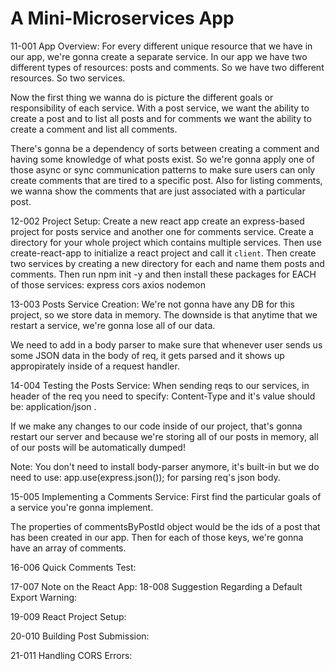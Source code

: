# A Mini-Microservices App

11-001 App Overview:
For every different unique resource that we have in our app, we're gonna create a separate service.
In our app we have two different types of resources: posts and comments. So we have two different resources. So two services.

Now the first thing we wanna do is picture the different goals or responsibility of each service.
With a post service, we want the ability to create a post and to list all posts and for comments we want the ability to create a comment
and list all comments.

There's gonna be a dependency of sorts between creating a comment and having some knowledge of what posts exist. So we're gonna apply one of those
async or sync communication patterns to make sure users can only create comments that are tired to a specific post. Also for listing comments, we wanna
show the comments that are just associated with a particular post.

12-002 Project Setup:
Create a new react app
create an express-based project for posts service and another one for comments service.
Create a directory for your whole project which contains multiple services. Then use create-react-app to initialize a react project and call it `client`.
Then create two services by creating a new directory for each and name them posts and comments. Then run npm init -y and then install these packages 
for EACH of those services: express cors axios nodemon

13-003 Posts Service Creation:
We're not gonna have any DB for this project, so we store data in memory. The downside is that anytime that we restart a service, we're gonna lose all
of our data.

We need to add in a body parser to make sure that whenever user sends us some JSON data in the body of req, it gets parsed and it shows up appropirately inside of a 
request handler.

14-004 Testing the Posts Service:
When sending reqs to our services, in header of the req you need to specify: Content-Type and it's value should be: application/json .

If we make any changes to our code inside of our project, that's gonna restart our server and because we're storing all of our posts in memory,
all of our posts will be automatically dumped!

Note: You don't need to install body-parser anymore, it's built-in but we do need to use: app.use(express.json()); for parsing req's json body.

15-005 Implementing a Comments Service:
First find the particular goals of a service you're gonna implement.

The properties of commentsByPostId object would be the ids of a post that has been created in our app. Then for each of those keys, we're gonna have an 
array of comments.

16-006 Quick Comments Test:

17-007 Note on the React App:
18-008 Suggestion Regarding a Default Export Warning:

19-009 React Project Setup:

20-010 Building Post Submission:

21-011 Handling CORS Errors:


